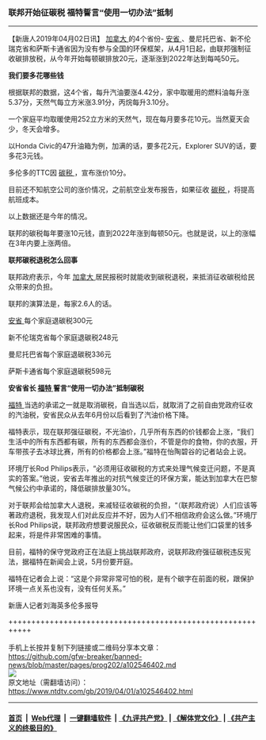 ### 联邦开始征碳税  福特誓言“使用一切办法”抵制
------------------------

<div class="post_content" itemprop="articleBody">
 <p>
  【新唐人2019年04月02日讯】
  <a href="https://www.ntdtv.com/gb/加拿大.htm">
   加拿大
  </a>
  的4个省份-
  <a href="https://www.ntdtv.com/gb/安省.htm">
   安省
  </a>
  、曼尼托巴省、新不伦瑞克省和萨斯卡通省因为没有参与全国的环保框架，从4月1日起，由联邦强制征收碳排放税，从今年开始每顿碳排放20元，逐渐涨到2022年达到每吨50元。
 </p>
 <p>
  <strong>
   我们要多花哪些钱
  </strong>
 </p>
 <p>
  根据联邦的数据，这4个省，每升汽油要涨4.42分，家中取暖用的燃料油每升涨5.37分，天然气每立方米涨3.91分，丙烷每升3.10分。
 </p>
 <p>
  一个家庭平均取暖使用252立方米的天然气，现在每月要多花10元。当然夏天会少，冬天会增多。
 </p>
 <p>
  以Honda Civic的47升油箱为例，加满的话，要多花2元，Explorer SUV的话，要多花3元钱。
 </p>
 <p>
  多伦多的TTC因
  <a href="https://www.ntdtv.com/gb/碳税.htm">
   碳税
  </a>
  ，宣布涨价10分。
 </p>
 <p>
  目前还不知航空公司的涨价情况，之前航空业发布报告，如果征收
  <a href="https://www.ntdtv.com/gb/碳税.htm">
   碳税
  </a>
  ，将提高航班成本。
 </p>
 <p>
  以上数据还是今年的情况。
 </p>
 <p>
  联邦的碳税每年要涨10元钱，直到2022年涨到每顿50元。也就是说，以上的涨幅在3年内要上涨两倍。
 </p>
 <p>
  <strong>
   联邦碳税退税怎么回事
  </strong>
 </p>
 <p>
  联邦政府表示，今年
  <a href="https://www.ntdtv.com/gb/加拿大.htm">
   加拿大
  </a>
  居民报税时就能收到碳税退税，来抵消征收碳税给民众带来的负担。
 </p>
 <p>
  联邦的演算法是，每家2.6人的话。
 </p>
 <p>
  <a href="https://www.ntdtv.com/gb/安省.htm">
   安省
  </a>
  每个家庭退碳税300元
 </p>
 <p>
  新不伦瑞克省每个家庭退碳税248元
 </p>
 <p>
  曼尼托巴省每个家庭退碳税336元
 </p>
 <p>
  萨斯卡通省每个家庭退碳税598元
 </p>
 <p>
  <strong>
   安省省长
   <a href="https://www.ntdtv.com/gb/福特.htm">
    福特
   </a>
   誓言“使用一切办法”抵制碳税
  </strong>
 </p>
 <p>
  <a href="https://www.ntdtv.com/gb/福特.htm">
   福特
  </a>
  当选的承诺之一就是取消碳税，自当选以后，就取消了之前自由党政府征收的汽油税，安省民众从去年6月份以后看到了汽油价格下降。
 </p>
 <p>
  福特表示，现在联邦强征碳税，不光油价，几乎所有东西的价钱都会上涨，“我们生活中的所有东西都有碳，所有的东西都会涨价，不管是你的食物，你的衣服，开车带孩子去冰球比赛，所有的价格都会上涨。”福特在怡陶碧谷的记者站会上说。
 </p>
 <p>
  环境厅长Rod Philips表示，“必须用征收碳税的方式来处理气候变迁问题，不是真实的答案。”他说，安省去年推出的对抗气候变迁的环保方案，能达到加拿大在巴黎气候公约中承诺的，降低碳排放量30%。
 </p>
 <p>
  对于联邦会给加拿大人退税，来减轻征收碳税的负担，“（联邦政府说）人们应该等著政府退税，我发现人们对此反应并不好，因为人们不相信政府会这么做。”环境厅长Rod Philips说，联邦政府想要说服民众，征收碳税反而能让他们口袋里的钱多起来，将是件非常困难的事情。
 </p>
 <p>
  目前，福特的保守党政府正在法庭上挑战联邦政府，说联邦政府强征碳税违反宪法，据福特在新闻会上说，5月份要开庭。
 </p>
 <p>
  福特在记者会上说：“这是个非常非常可怕的税，是有个碳字在前面的税，跟保护环境一点关系也没有，没有任何关系。”
 </p>
 <p>
 </p>
 <p>
  新唐人记者刘海英多伦多报导
 </p>
 <div class="single_ad">
 </div>
</div>

+++++++++++++++++++++++++++++++++++++++++++++++++++++++++++<br/><br/>
手机上长按并复制下列链接或二维码分享本文章：<br/>
https://github.com/gfw-breaker/banned-news/blob/master/pages/prog202/a102546402.md <br/>
<a href='https://github.com/gfw-breaker/banned-news/blob/master/pages/prog202/a102546402.md'><img src='https://github.com/gfw-breaker/banned-news/blob/master/pages/prog202/a102546402.md.png'/></a> <br/>
原文地址（需翻墙访问）：https://www.ntdtv.com/gb/2019/04/01/a102546402.html


------------------------
#### [首页](https://github.com/gfw-breaker/banned-news/blob/master/README.md) &nbsp;|&nbsp; [Web代理](https://github.com/labour-camp/helloworld) &nbsp;|&nbsp; [一键翻墙软件](https://github.com/gfw-breaker/nogfw/blob/master/README.md) &nbsp;| [《九评共产党》](https://github.com/gfw-breaker/9ping.md/blob/master/README.md#九评之一评共产党是什么) | [《解体党文化》](https://github.com/gfw-breaker/jtdwh.md/blob/master/README.md) | [《共产主义的终极目的》](https://github.com/gfw-breaker/gczydzjmd.md/blob/master/README.md)

